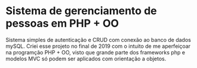 # Sistema de gerenciamento de pessoas em PHP + OO

Sistema simples de autenticação e CRUD com conexão ao banco de dados mySQL.
Criei esse projeto no final de 2019 com o intuito de me aperfeiçoar na programção PHP + OO, visto que grande parte dos frameworks php e modelos MVC só podem ser aplicados com orientação a objetos.
